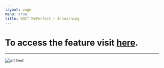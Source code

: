 ```yaml
---
layout: page
menu: true
title: GNIT WePerfect ~ E-learning
---
```


# To access the feature visit [here](https://gnitweperfect.gnomio.com).

---

![alt text](https://i.imgur.com/p6LI9xz.png)
  



